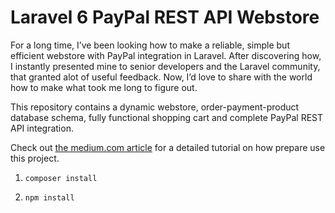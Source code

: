 # Laravel 6 PayPal REST API Webstore

For a long time, I’ve been looking how to make a reliable, simple but efficient webstore with PayPal integration in Laravel. After discovering how, I instantly presented mine to senior developers and the Laravel community, that granted alot of useful feedback. Now, I’d love to share with the world how to make what took me long to figure out.

This repository contains a dynamic webstore, order-payment-product database schema, fully functional shopping cart and complete PayPal REST API integration.

Check out [the medium.com article](https://medium.com/@larstwolters/creating-a-simple-webstore-with-paypal-integration-in-laravel-6-7b8c58a4be16) for a detailed tutorial on how prepare use this project.

1. ```composer install```

2. ```npm install```
